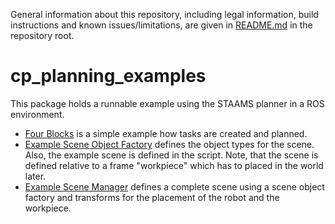 General information about this repository, including legal information, build instructions and known issues/limitations, are given in [README.md](../README.md) in the repository root.

# cp_planning_examples

This package holds a runnable example using the STAAMS planner in a ROS environment. 

- [Four Blocks](scripts/four_blocks_01.py) is a simple example how tasks are created and planned.
- [Example Scene Object Factory](src/cp_planning_examples/example_scene_object_factory.py) defines the object
types for the scene. Also, the example scene is defined in the script. Note, that the scene is defined relative
to a frame "workpiece" which has to placed in the world later.
- [Example Scene Manager](scripts/example_scene_manager.py) defines a complete scene using a scene object factory and
transforms for the placement of the robot and the workpiece.
